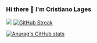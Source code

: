 ### Hi there 👋 I'm Cristiano Lages

![](https://komarev.com/ghpvc/?username=CristianoLagesf)
[![GitHub Streak](https://github-readme-streak-stats.herokuapp.com?user=CristianoLagesf&theme=algolia&hide_border=true)](https://git.io/streak-stats)

[![Anurag's GitHub stats](https://github-readme-stats.vercel.app/api?username=CristianoLagesf)](https://github.com/anuraghazra/github-readme-stats)

<!--
**CristianoLagesf/CristianoLagesf** is a ✨ _special_ ✨ repository because its `README.md` (this file) appears on your GitHub profile.

Here are some ideas to get you started:

- 🔭 I’m currently working on ...
- 🌱 I’m currently learning ...
- 👯 I’m looking to collaborate on ...
- 🤔 I’m looking for help with ...
- 💬 Ask me about ...
- 📫 How to reach me: ...
- 😄 Pronouns: ...
- ⚡ Fun fact: ...
-->
